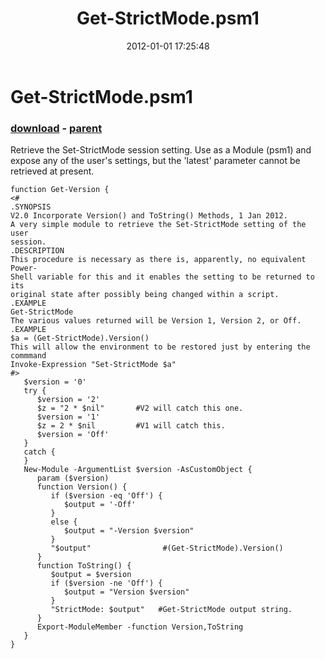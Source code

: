 ﻿---
pid:            3137
poster:         Archdeacon
title:          Get-StrictMode.psm1
date:           2012-01-01 17:25:48
format:         posh
parent:         3136
parent:         3136

---

# Get-StrictMode.psm1

### [download](3137.ps1) - [parent](3136.md)

Retrieve the Set-StrictMode session setting. Use as a Module (psm1) and expose any of the user's settings, but the 'latest' parameter cannot be retrieved at present.

```posh
function Get-Version {
<#
.SYNOPSIS
V2.0 Incorporate Version() and ToString() Methods, 1 Jan 2012.
A very simple module to retrieve the Set-StrictMode setting of the user 
session.
.DESCRIPTION
This procedure is necessary as there is, apparently, no equivalent Power-
Shell variable for this and it enables the setting to be returned to its 
original state after possibly being changed within a script.
.EXAMPLE
Get-StrictMode
The various values returned will be Version 1, Version 2, or Off.
.EXAMPLE
$a = (Get-StrictMode).Version()
This will allow the environment to be restored just by entering the commmand
Invoke-Expression "Set-StrictMode $a"
#>
   $version = '0'
   try {
      $version = '2'
      $z = "2 * $nil"       #V2 will catch this one.
      $version = '1'
      $z = 2 * $nil         #V1 will catch this.
      $version = 'Off'
   }
   catch {
   }
   New-Module -ArgumentList $version -AsCustomObject {
      param ($version)
      function Version() {
         if ($version -eq 'Off') {
            $output = '-Off'
         }
         else {
            $output = "-Version $version"
         }
         "$output"                #(Get-StrictMode).Version()
      }
      function ToString() {
         $output = $version
         if ($version -ne 'Off') {
            $output = "Version $version"
         }
         "StrictMode: $output"   #Get-StrictMode output string.
      }
      Export-ModuleMember -function Version,ToString 
   }
}


```
